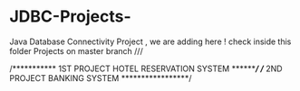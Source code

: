 # JDBC-Projects-
Java Database Connectivity Project , we are adding here !  check inside this folder Projects on master branch ///

/***********    1ST PROJECT HOTEL RESERVATION SYSTEM  *****************/
/***********    2ND PROJECT BANKING SYSTEM  *****************/
